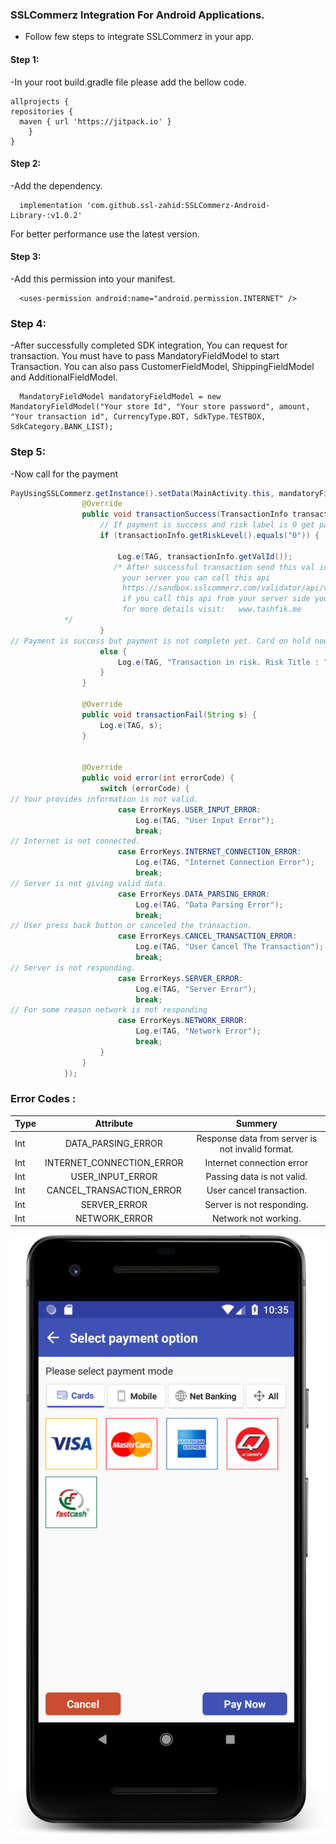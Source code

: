### SSLCommerz Integration For Android Applications.




- Follow few steps to integrate SSLCommerz in your app.


#### Step 1:  
-In your root build.gradle file please add the bellow code.

    allprojects {
    repositories {
      maven { url 'https://jitpack.io' }
        }
    }
	
	
#### Step 2:  
  -Add the dependency.


      implementation 'com.github.ssl-zahid:SSLCommerz-Android-Library-:v1.0.2'
  
  For better performance use the latest version.
  
#### Step 3:  
-Add this permission into your manifest.


      <uses-permission android:name="android.permission.INTERNET" />
	  
	  
### Step 4:  
-After successfully completed SDK integration, You can request for transaction. You must have to pass
MandatoryFieldModel to start Transaction. You can also pass CustomerFieldModel, ShippingFieldModel and
AdditionalFieldModel.


      MandatoryFieldModel mandatoryFieldModel = new MandatoryFieldModel("Your store Id", "Your store password", amount, "Your transaction id", CurrencyType.BDT, SdkType.TESTBOX, SdkCategory.BANK_LIST);
            

### Step 5:  
-Now call for the payment


``` java
PayUsingSSLCommerz.getInstance().setData(MainActivity.this, mandatoryFieldModel, new OnPaymentResultListener() {
                @Override
                public void transactionSuccess(TransactionInfo transactionInfo) {
                    // If payment is success and risk label is 0 get payment details from here
                    if (transactionInfo.getRiskLevel().equals("0")) {

                        Log.e(TAG, transactionInfo.getValId());
                       /* After successful transaction send this val id to your server and from
                         your server you can call this api
                         https://sandbox.sslcommerz.com/validator/api/validationserverAPI.php?val_id=yourvalid&store_id=yourstoreid&store_passwd=yourpassword
                         if you call this api from your server side you will get all the details of the transaction.
                         for more details visit:   www.tashfik.me
            */
                    }
// Payment is success but payment is not complete yet. Card on hold now.
                    else {
                        Log.e(TAG, "Transaction in risk. Risk Title : " + transactionInfo.getRiskTitle());
                    }
                }

                @Override
                public void transactionFail(String s) {
                    Log.e(TAG, s);
                }


                @Override
                public void error(int errorCode) {
                    switch (errorCode) {
// Your provides information is not valid.
                        case ErrorKeys.USER_INPUT_ERROR:
                            Log.e(TAG, "User Input Error");
                            break;
// Internet is not connected.
                        case ErrorKeys.INTERNET_CONNECTION_ERROR:
                            Log.e(TAG, "Internet Connection Error");
                            break;
// Server is not giving valid data.
                        case ErrorKeys.DATA_PARSING_ERROR:
                            Log.e(TAG, "Data Parsing Error");
                            break;
// User press back button or canceled the transaction.
                        case ErrorKeys.CANCEL_TRANSACTION_ERROR:
                            Log.e(TAG, "User Cancel The Transaction");
                            break;
// Server is not responding.
                        case ErrorKeys.SERVER_ERROR:
                            Log.e(TAG, "Server Error");
                            break;
// For some reason network is not responding
                        case ErrorKeys.NETWORK_ERROR:
                            Log.e(TAG, "Network Error");
                            break;
                    }
                }
            }); 
```
            
            
            
            
### Error Codes :  


| Type | Attribute | Summery |
| :---         |     :---:      |          :---: |
| Int   | DATA_PARSING_ERROR    | Response data from server is not invalid format.    |
| Int     | INTERNET_CONNECTION_ERROR      | Internet connection error     |
| Int   | USER_INPUT_ERROR    | Passing data is not valid.   |
| Int    | CANCEL_TRANSACTION_ERROR     | User cancel transaction.   |
| Int   | SERVER_ERROR    | Server is not responding.  |
| Int    | NETWORK_ERROR     | Network not working.     | 








![Preview](./device-2019-01-11-223512.png) 




